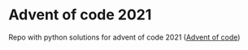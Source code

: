 # Advent of code 2021

Repo with python solutions for advent of code 2021 ([Advent of code](https://adventofcode.com/2021))